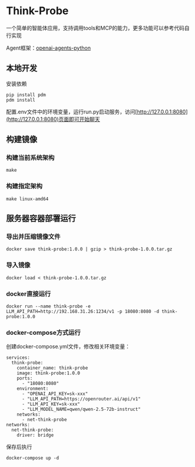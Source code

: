 # Think-Probe

一个简单的智能体应用，支持调用tools和MCP的能力，更多功能可以参考代码自行实现

Agent框架：[openai-agents-python](https://github.com/openai/openai-agents-python)

## 本地开发

安装依赖

```shell
pip install pdm
pdm install
```

配置.env文件中的环境变量，运行run.py启动服务，访问[http://127.0.0.1:8080](http://127.0.0.1:8080)页面即可开始聊天

## 构建镜像

### 构建当前系统架构

```shell
make
```

### 构建指定架构

```shell
make linux-amd64
```

## 服务器容器部署运行

### 导出并压缩镜像文件

```shell
docker save think-probe:1.0.0 | gzip > think-probe-1.0.0.tar.gz
```

### 导入镜像

```shell
docker load < think-probe-1.0.0.tar.gz
```

### docker直接运行

```shell
docker run --name think-probe -e LLM_API_PATH=http://192.168.31.26:1234/v1 -p 18080:8080 -d think-probe:1.0.0
```

### docker-compose方式运行

创建docker-compose.yml文件，修改相关环境变量：
```
services:
  think-probe:
    container_name: think-probe
    image: think-probe:1.0.0
    ports:
      - "18080:8080"
    environment:
      - "OPENAI_API_KEY=sk-xxx"
      - "LLM_API_PATH=https://openrouter.ai/api/v1"
      - "LLM_API_KEY=sk-xxx"
      - "LLM_MODEL_NAME=qwen/qwen-2.5-72b-instruct"
    networks:
      - net-think-probe
networks:
  net-think-probe:
    driver: bridge
```

保存后执行

```shell
docker-compose up -d
```
